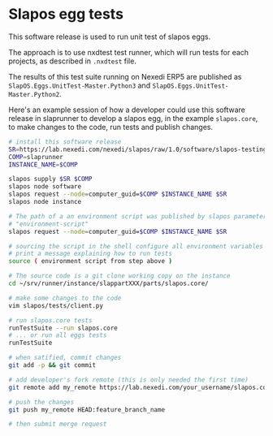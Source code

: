 # Slapos egg tests

This software release is used to run unit test of slapos eggs.

The approach is to use nxdtest test runner, which will run tests for each
projects, as described in `.nxdtest` file.

The results of this test suite running on Nexedi ERP5 are published as 
`SlapOS.Eggs.UnitTest-Master.Python3` and `SlapOS.Eggs.UnitTest-Master.Python2`.


Here's an example session of how a developer could use this software release in
slaprunner to develop a slapos egg, in the example `slapos.core`, to make
changes to the code, run tests and publish changes.

```bash
# install this software release
SR=https://lab.nexedi.com/nexedi/slapos/raw/1.0/software/slapos-testing/software.cfg
COMP=slaprunner
INSTANCE_NAME=$COMP

slapos supply $SR $COMP
slapos node software
slapos request --node=computer_guid=$COMP $INSTANCE_NAME $SR
slapos node instance

# The path of a an environment script was published by slapos parameters, as
# "environment-script"
slapos request --node=computer_guid=$COMP $INSTANCE_NAME $SR

# sourcing the script in the shell configure all environment variables and
# print a message explaining how to run tests
source ( environment script from step above )

# The source code is a git clone working copy on the instance
cd ~/srv/runner/instance/slappartXXX/parts/slapos.core/

# make some changes to the code
vim slapos/tests/client.py

# run slapos.core tests
runTestSuite --run slapos.core
# ... or run all eggs tests
runTestSuite

# when satified, commit changes
git add -p && git commit

# add developer's fork remote (this is only needed the first time)
git remote add my_remote https://lab.nexedi.com/your_username/slapos.core.git/

# push the changes
git push my_remote HEAD:feature_branch_name

# then submit merge request
```

